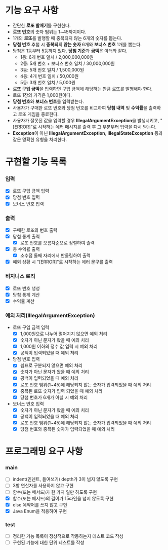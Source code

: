 # 기능 요구 사항
- 간단한 **로또 발매기**를 구현한다.
- **로또 번호**의 숫자 범위는 1~45까지이다.
- 1개의 **로또**를 발행할 때 중복되지 않는 6개의 숫자를 뽑는다.
- **당첨 번호** 추첨 시 **중복되지 않는 숫자** 6개와 **보너스 번호** 1개를 뽑는다.
- 당첨은 1등부터 5등까지 있다. **당첨 기준**과 **금액**은 아래와 같다.
  - 1등: 6개 번호 일치 / 2,000,000,000원
  - 2등: 5개 번호 + 보너스 번호 일치 / 30,000,000원
  - 3등: 5개 번호 일치 / 1,500,000원
  - 4등: 4개 번호 일치 / 50,000원
  - 5등: 3개 번호 일치 / 5,000원
- **로또 구입 금액**을 입력하면 구입 금액에 해당하는 만큼 로또를 발행해야 한다.
- 로또 1장의 가격은 1,000원이다.
- **당첨 번호**와 **보너스 번호**를 입력받는다.
- 사용자가 구매한 로또 번호와 당첨 번호를 비교하여 **당첨 내역** 및 **수익률**을 출력하고 로또 게임을 종료한다.
- 사용자가 잘못된 값을 입력할 경우 **IllegalArgumentException**을 발생시키고, "[ERROR]"로 시작하는 에러 메시지를 출력 후 그 부분부터 입력을 다시 받는다.
- **Exception**이 아닌 **IllegalArgumentException**, **IllegalStateException** 등과 같은 명확한 유형을 처리한다.

# 구현할 기능 목록
### 입력
- [x] 로또 구입 금액 입력
- [x] 당첨 번호 입력
- [x] 보너스 번호 입력

### 출력
- [x] 구매한 로또의 번호 출력
- [x] 당첨 통계 출력
  - [x] 로또 번호를 오름차순으로 정렬하여 출력 
- [x] 총 수익률 출력
  - [x] 소수점 둘째 자리에서 반올림하여 출력 
- [x] 예외 상황 시 "[ERROR]"로 시작하는 에러 문구를 출력

### 비지니스 로직
- [x] 로또 번호 생성
- [x] 당첨 통계 계산
- [x] 수익률 계산

### 예외 처리(IllegalArgumentException)
- 로또 구입 금액 입력
  - [x] 1,000원으로 나누어 떨어지지 않으면 예외 처리
  - [x] 숫자가 아닌 문자가 왔을 때 예외 처리
  - [x] 1,000원 이하의 정수 값 입력 시 예외 처리
  - [x] 공백이 입력되었을 때 예외 처리
- 당첨 번호 입력
  - [x] 쉼표로 구분되지 않으면 예외 처리
  - [x] 숫자가 아닌 문자가 왔을 때 예외 처리
  - [x] 공백이 입력되었을 때 예외 처리
  - [x] 로또 번호 범위(1~45)에 해당되지 않는 숫자가 입력되었을 때 예외 처리
  - [x] 중복된 로또 숫자가 입력 되었을 때 예외 처리
  - [x] 당첨 번호가 6개가 아닐 시 예외 처리
- 보너스 번호 입력
  - [x] 숫자가 아닌 문자가 왔을 때 예외 처리
  - [x] 공백이 입력되었을 때 예외 처리
  - [x] 로또 번호 범위(1~45)에 해당되지 않는 숫자가 입력되었을 때 예외 처리
  - [x] 당첨 번호와 중복된 숫자가 입력되었을 때 예외 처리 

# 프로그래밍 요구 사항
### main
- [ ] indent(인덴트, 들여쓰기) depth가 3이 넘지 않도록 구현
- [ ] 3항 연산자를 사용하지 않고 구현
- [ ] 함수(또는 메서드)가 한 가지 일만 하도록 구현
- [x] 함수(또는 메서드)의 길이가 15라인을 넘지 않도록 구현
- [x] else 예약어를 쓰지 않고 구현
- [x] Java Enum을 적용하여 구현

### test
- [ ] 정리한 기능 목록이 정상적으로 작동하는지 테스트 코드 작성
- [ ] 구현된 기능에 대한 단위 테스트를 작성